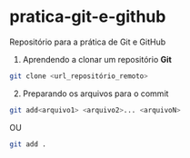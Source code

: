 # pratica-git-e-github
Repositório para a prática de Git e GitHub

1. Aprendendo a clonar um repositório **Git**

```bash
git clone <url_repositório_remoto>
```

2. Preparando os arquivos para o commit

```bash
git add<arquivo1> <arquivo2>... <arquivoN>
```
 OU
 ```bash
 git add .
 ```
 
